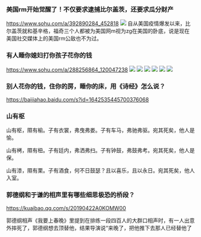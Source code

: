 ### 美国rm开始觉醒了！不仅要求逮捕比尔盖茨，还要求瓜分财产
https://www.sohu.com/a/392890284_452818
![](http://5b0988e595225.cdn.sohucs.com/images/20200504/febfb966ae7f4e87bb38019d9fba2e6d.jpeg)
自从美国疫情爆发以来，比尔盖茨就和基辛格，福奇三个人都被为美国网m视为zg在美国的卧底，说是现在美国社交媒体上的美国rm公敌也不为过。

### 有人睡你媳妇打你孩子花你的钱
https://www.sohu.com/a/288256864_120047238
![](http://5b0988e595225.cdn.sohucs.com/images/20190111/6c55ff4673af45e0bde4f306018d108c.jpeg)
![](http://5b0988e595225.cdn.sohucs.com/images/20190111/6c55ff4673af45e0bde4f306018d108c.jpeg)
![](http://5b0988e595225.cdn.sohucs.com/images/20190111/cf509edf308e4446a4366640450ef0d0.jpeg)
![](http://5b0988e595225.cdn.sohucs.com/images/20190111/7bb98983c29a4b22ae2d5bdb0725865a.jpeg)
![](http://5b0988e595225.cdn.sohucs.com/images/20190111/36ad2d4f6d374632824f6ca22b5f468a.jpeg)
![](http://5b0988e595225.cdn.sohucs.com/images/20190111/3df1efae978c4f4b80369135f4ac11d6.jpeg)

### 别人花你的钱，住你的房，睡你的床，用《诗经》怎么说？
https://baijiahao.baidu.com/s?id=1642535445700376068
### 山有枢
山有枢，隰有榆。子有衣裳，弗曳弗娄。子有车马，弗驰弗驱。宛其死矣，他人是愉。

山有栲，隰有杻。子有廷内，弗洒弗扫。子有钟鼓，弗鼓弗考。宛其死矣，他人是保。

山有漆，隰有栗。子有酒食，何不日鼓瑟？且以喜乐，且以永日。宛其死矣，他人入室。

### 郭德纲和于谦的相声里有哪些细思极恐的桥段？
https://kuaibao.qq.com/s/20190422A0KOMW00

郭德纲相声《我要上春晚》里提到在排练一段四百人的大群口相声时，有一人出意外摔死了，郭德纲想去顶替他，结果导演说“来晚了，把他推下去那人已经替他了
